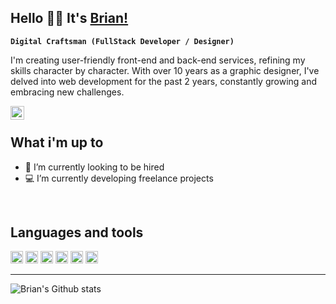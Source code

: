## Hello 👋🏽 It's [Brian!](https://brianzenhom.dev)
**`Digital Craftsman (FullStack Developer / Designer)`**
<br/>

I'm creating user-friendly front-end and back-end services, refining my skills character by character. With over 10 years as a graphic designer, I've delved into web development for the past 2 years, constantly growing and embracing new challenges.
<br/>

<a href="https://www.linkedin.com/in/brianzenhom/" target="_blank">
<img align="left" alt="Brian Zenhom LinkedIN" width="22px" src="https://icongr.am/fontawesome/linkedin.svg?size=128&color=70c8ff" />
</a>

<br>

## What i'm up to

- 💼 I’m currently looking to be hired 
- 💻 I’m currently developing freelance projects

<br />

## Languages and tools

<code><img height="20" src="https://cdn.jsdelivr.net/gh/devicons/devicon/icons/javascript/javascript-original.svg" /></code>
<code><img height="20" src="https://cdn.jsdelivr.net/gh/devicons/devicon/icons/typescript/typescript-original.svg" /></code>
<code><img height="20" src="https://cdn.jsdelivr.net/gh/devicons/devicon/icons/react/react-original.svg" /></code>
<code><img height="20" src="https://cdn.jsdelivr.net/gh/devicons/devicon/icons/nodejs/nodejs-original.svg" /></code>
<code><img height="20" src="https://cdn.jsdelivr.net/gh/devicons/devicon/icons/firebase/firebase-plain.svg" /></code>
<code><img height="20" src="https://cdn.jsdelivr.net/gh/devicons/devicon/icons/mysql/mysql-original.svg" /></code>          

---

![Brian's Github stats](https://github-readme-stats.vercel.app/api?username=BrianZenhom&show_icons=true&hide_border=true)

